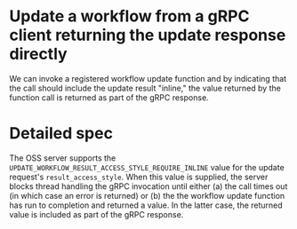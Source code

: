 # Update a workflow from a gRPC client returning the update response directly

We can invoke a registered workflow update function and by
indicating that the call should include the update result "inline," the value
returned by the function call is returned as part of the gRPC response.

# Detailed spec

The OSS server supports the `UPDATE_WORKFLOW_RESULT_ACCESS_STYLE_REQUIRE_INLINE`
value for the update request's `result_access_style`. When this value is
supplied, the server blocks thread handling the gRPC invocation until either (a)
the call times out (in which case an error is returned) or (b) the the workflow
update function has run to completion and returned a value. In the latter case,
the returned value is included as part of the gRPC response.
